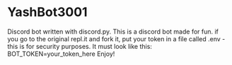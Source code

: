 # YashBot3001
Discord bot written with discord.py.
This is a discord bot made for fun.
if you go to the original repl.it and fork it, put your token in a file called .env - this is for security purposes. It must look like this: BOT_TOKEN=your_token_here
Enjoy!
